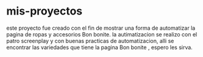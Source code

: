 # mis-proyectos
este proyecto fue creado con el fin de mostrar una forma de automatizar la pagina de ropas y accesorios Bon bonite.
la autimatizacion se realizo con el patro screenplay  y con buenas practicas de automatizacion, alli se encontrar las variedades que tiene la pagina Bon bonite , espero les sirva.
